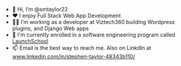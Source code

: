 - 👋 Hi, I’m @smtaylor22
- ❤️ I enjoy Full Stack Web App Development
- 💪🏼 I’m working as a developer at Viztech360 building Wordpress plugins, and Django Web apps
- 🚀 I'm currently enrolled in a software engineering program called [LaunchSchool](https://launchschool.com/)
- 📫 Email is the best way to reach me. Also on LinkdIn at www.linkedin.com/in/stephen-taylor-48343b110/

<!---
smtaylor22/smtaylor22 is a ✨ special ✨ repository because its `README.md` (this file) appears on your GitHub profile.
You can click the Preview link to take a look at your changes.
--->
 

